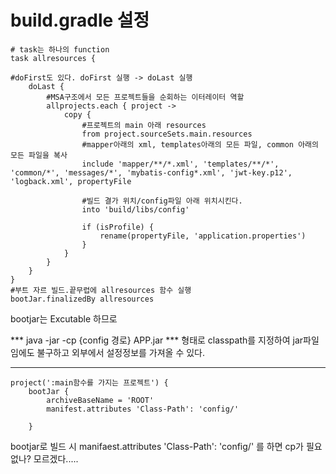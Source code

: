 # build.gradle  설정

```
# task는 하나의 function
task allresources {

#doFirst도 있다. doFirst 실행 -> doLast 실행 
	doLast {
		#MSA구조에서 모든 프로젝트들을 순회하는 이터레이터 역할
		allprojects.each { project ->
			copy {
				#프로젝트의 main 아래 resources
				from project.sourceSets.main.resources
				#mapper아래의 xml, templates아래의 모든 파일, common 아래의 모든 파일을 복사
				include 'mapper/**/*.xml', 'templates/**/*', 'common/*', 'messages/*', 'mybatis-config*.xml', 'jwt-key.p12', 'logback.xml', propertyFile
				
				#빌드 결가 위치/config파일 아래 위치시킨다.
				into 'build/libs/config'

                if (isProfile) {
                    rename(propertyFile, 'application.properties')
                }
			}
		}
	}
}
#부트 자르 빌드.끝무렵에 allresources 함수 실행
bootJar.finalizedBy allresources
```

bootjar는 Excutable 하므로 

*** java -jar -cp {config 경로} APP.jar  *** 형태로 classpath를 지정하여 jar파일임에도 불구하고 외부에서 설정정보를 가져올 수 있다.

----

```
project(':main함수를 가지는 프로젝트') {
    bootJar {
        archiveBaseName = 'ROOT'
        manifest.attributes 'Class-Path': 'config/'
        
    }

```

bootjar로 빌드 시 manifaest.attributes 'Class-Path': 'config/' 를 하면 cp가 필요없나? 모르겠다.....
